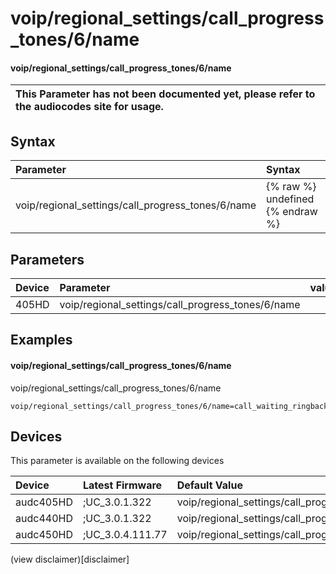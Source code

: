 ﻿---
description: voip/regional_settings/call_progress_tones/6/name
search: false
---

# voip/regional_settings/call_progress_tones/6/name

#### voip/regional_settings/call_progress_tones/6/name


| This Parameter has not been documented yet, please refer to the audiocodes site for usage.  |
| :--- |

## Syntax
| Parameter | Syntax |
| :--- | :--- |
|voip/regional_settings/call_progress_tones/6/name | {% raw %} undefined {% endraw %} |

## Parameters
|Device|Parameter|value|Description|
|:---|:---|:---|:---|
| 405HD | voip/regional_settings/call_progress_tones/6/name |  |  |

## Examples
#### voip/regional_settings/call_progress_tones/6/name

voip/regional_settings/call_progress_tones/6/name

```
voip/regional_settings/call_progress_tones/6/name=call_waiting_ringback_tone
```

## Devices
This parameter is available on the following devices

| Device | Latest Firmware | Default Value |
|:---|:---|:---|
| audc405HD | ;UC_3.0.1.322 | voip/regional_settings/call_progress_tones/6/name=call_waiting_ringback_tone 
| audc440HD | ;UC_3.0.1.322 | voip/regional_settings/call_progress_tones/6/name=call_waiting_ringback_tone 
| audc450HD | ;UC_3.0.4.111.77 | voip/regional_settings/call_progress_tones/6/name=call_waiting_ringback_tone 

(view disclaimer)[disclaimer]
